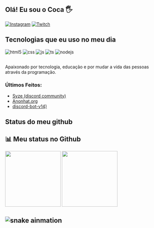 ## Olá! Eu sou o Coca  🖐️

[![Instagram](https://img.shields.io/badge/Instagram-E4405F?style=for-the-badge&logo=instagram&logoColor=white)](https://instagram.com/coca_011)
[![Twitch](https://img.shields.io/badge/Twitch-9146FF?style=for-the-badge&logo=twitch&logoColor=white)](https://twitch.tv/coca_xit)

## Tecnologias que eu uso no meu dia

<div style="display: inline_block">
  <img align="center" alt="html5" src="https://img.shields.io/badge/HTML5-E34F26?style=for-the-badge&logo=html5&logoColor=white" />
  <img align="center" alt="css" src="https://img.shields.io/badge/CSS3-1572B6?style=for-the-badge&logo=css3&logoColor=white" />
  <img align="center" alt="js" src="https://img.shields.io/badge/JavaScript-F7DF1E?style=for-the-badge&logo=javascript&logoColor=black" />
  <img align="center" alt="ts" src="https://img.shields.io/badge/TypeScript-007ACC?style=for-the-badge&logo=typescript&logoColor=white" />
  <img align="center" alt="nodejs" src="https://img.shields.io/badge/Node.js-43853D?style=for-the-badge&logo=node.js&logoColor=white" />
</div><br/>

Apaixonado por tecnologia, educação e por mudar a vida das pessoas através da programação.

### Últimos Feitos:
- [Syze (discord community)](https://discord.gg/syze)<br/>
- [Anonhat.org](https://anonhat.org)<br/>
- [discord-bot-v14)](https://github.com/Coca-Xit/Discord-Bot-V14-main)<br/>

## Status do meu github

## 📊 **Meu status no Github**
<div>
  <img height="180em" src="https://github-readme-stats.vercel.app/api?username=Coca-xit&show_icons=true&theme=ocean_dark&count_private=true&hide_border=true&locale=pt-br"/>
    
  <img height="180em" src="https://github-readme-stats.vercel.app/api/top-langs/?username=Coca-xit&layout=compact&langs_count=6&theme=ocean_dark&hide_border=true"/>
</div>

![snake ainmation](https://raw.githubusercontent.com/zThiagoR/zThiagoR/output/github-contribution-grid-snake.svg)
---
